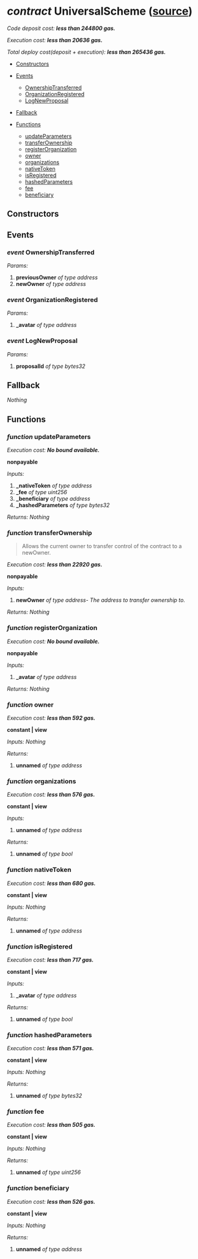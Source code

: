 # *contract* UniversalScheme ([source](https://github.com/daostack/daostack/tree/master/./contracts/universalSchemes/UniversalScheme.sol))
> 
*Code deposit cost: **less than 244800 gas.***

*Execution cost: **less than 20636 gas.***

*Total deploy cost(deposit + execution): **less than 265436 gas.***

- [Constructors](#constructors)

- [Events](#events)
    - [OwnershipTransferred](#event-ownershiptransferred)
    - [OrganizationRegistered](#event-organizationregistered)
    - [LogNewProposal](#event-lognewproposal)
- [Fallback](#fallback)
- [Functions](#functions)
    - [updateParameters](#function-updateparameters)
    - [transferOwnership](#function-transferownership)
    - [registerOrganization](#function-registerorganization)
    - [owner](#function-owner)
    - [organizations](#function-organizations)
    - [nativeToken](#function-nativetoken)
    - [isRegistered](#function-isregistered)
    - [hashedParameters](#function-hashedparameters)
    - [fee](#function-fee)
    - [beneficiary](#function-beneficiary)
## Constructors

## Events
### *event* OwnershipTransferred
*Params:*
1. **previousOwner** *of type address*
2. **newOwner** *of type address*


### *event* OrganizationRegistered
*Params:*
1. **_avatar** *of type address*


### *event* LogNewProposal
*Params:*
1. **proposalId** *of type bytes32*


## Fallback
*Nothing*
## Functions
### *function* updateParameters

*Execution cost: **No bound available.***

**nonpayable**

*Inputs:*
1. **_nativeToken** *of type address*
2. **_fee** *of type uint256*
3. **_beneficiary** *of type address*
4. **_hashedParameters** *of type bytes32*

*Returns:*
*Nothing*


### *function* transferOwnership
> Allows the current owner to transfer control of the contract to a newOwner.

*Execution cost: **less than 22920 gas.***

**nonpayable**

*Inputs:*
1. **newOwner** *of type address- The address to transfer ownership to.*

*Returns:*
*Nothing*


### *function* registerOrganization

*Execution cost: **No bound available.***

**nonpayable**

*Inputs:*
1. **_avatar** *of type address*

*Returns:*
*Nothing*


### *function* owner

*Execution cost: **less than 592 gas.***

**constant | view**

*Inputs:*
*Nothing*

*Returns:*
1. **unnamed** *of type address*


### *function* organizations

*Execution cost: **less than 576 gas.***

**constant | view**

*Inputs:*
1. **unnamed** *of type address*

*Returns:*
1. **unnamed** *of type bool*


### *function* nativeToken

*Execution cost: **less than 680 gas.***

**constant | view**

*Inputs:*
*Nothing*

*Returns:*
1. **unnamed** *of type address*


### *function* isRegistered

*Execution cost: **less than 717 gas.***

**constant | view**

*Inputs:*
1. **_avatar** *of type address*

*Returns:*
1. **unnamed** *of type bool*


### *function* hashedParameters

*Execution cost: **less than 571 gas.***

**constant | view**

*Inputs:*
*Nothing*

*Returns:*
1. **unnamed** *of type bytes32*


### *function* fee

*Execution cost: **less than 505 gas.***

**constant | view**

*Inputs:*
*Nothing*

*Returns:*
1. **unnamed** *of type uint256*


### *function* beneficiary

*Execution cost: **less than 526 gas.***

**constant | view**

*Inputs:*
*Nothing*

*Returns:*
1. **unnamed** *of type address*


